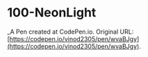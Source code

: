 # 100-NeonLight
 _A Pen created at CodePen.io. Original URL: [https://codepen.io/vinod2305/pen/wvaBJgy](https://codepen.io/vinod2305/pen/wvaBJgy).

 